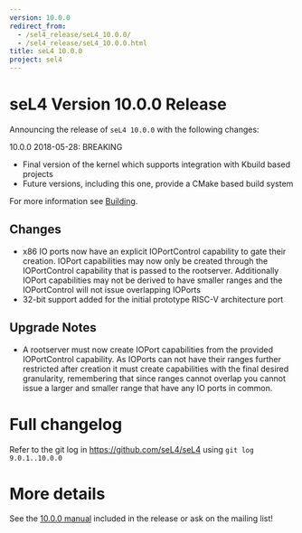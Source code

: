 ```yaml
---
version: 10.0.0
redirect_from:
  - /sel4_release/seL4_10.0.0/
  - /sel4_release/seL4_10.0.0.html
title: seL4 10.0.0
project: sel4
---
```


# seL4 Version 10.0.0 Release
 Announcing the release of `seL4 10.0.0` with the following changes:

10.0.0 2018-05-28: BREAKING

- Final version of the kernel  which supports integration with Kbuild based projects
- Future versions, including this one, provide a CMake based build system

For more information see [Building](/Developing/Building).

## Changes

 * x86 IO ports now have an explicit IOPortControl capability to gate their creation. IOPort capabilities  may now only
   be created through the IOPortControl capability that is passed to the rootserver. Additionally IOPort capabilities
   may not be derived to have smaller ranges and the IOPortControl will not issue overlapping IOPorts
 * 32-bit support added for the initial prototype RISC-V architecture port

## Upgrade Notes

 * A rootserver must now create IOPort capabilities from the provided IOPortControl capability. As IOPorts can not
   have their ranges further restricted after creation it must create capabilities with the final desired granularity,
   remembering that since ranges cannot overlap you cannot issue a larger and smaller range that have any IO ports
   in common.



# Full changelog
 Refer to the git log in
<https://github.com/seL4/seL4> using `git log 9.0.1..10.0.0`

# More details
 See the
[10.0.0 manual](http://sel4.systems/Info/Docs/seL4-manual-10.0.0.pdf) included in the release or ask on the mailing list!
